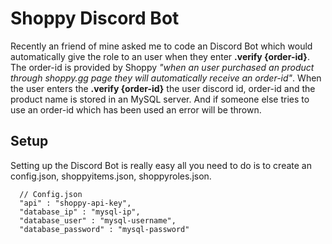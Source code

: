 # Shoppy Discord Bot
Recently an friend of mine asked me to code an Discord Bot which would automatically give the role to an user when they enter **.verify {order-id}**. The order-id is provided by Shoppy *"when an user purchased an product through shoppy.gg page they will automatically receive an order-id"*. When the user enters the **.verify {order-id}** the user discord id, order-id and the product name is stored in an MySQL server. And if someone else tries to use an order-id which has been used an error will be thrown.

## Setup
Setting up the Discord Bot is really easy all you need to do is to create an config.json, shoppyitems.json, shoppyroles.json.

```` 
  // Config.json
  "api" : "shoppy-api-key",
  "database_ip" : "mysql-ip",
  "database_user" : "mysql-username",
  "database_password" : "mysql-password"
```` 
